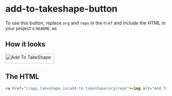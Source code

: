 # add-to-takeshape-button

To use this button, replace `org` and `repo` in the `href` and include the HTML in your project's `README.md`.

## How it looks

<a href="//app.takeshape.io/add-to-takeshape/org/repo"><img alt="Add To TakeShape" src="https://github.com/takeshape/add-to-takeshape-button/blob/master/Add%20to%20TakeShape.png?raw=true" width=152 height=30></a>

## The HTML

```html
<a href="//app.takeshape.io/add-to-takeshape/org/repo"><img alt="Add To TakeShape" src="https://github.com/takeshape/add-to-takeshape-button/blob/master/Add%20to%20TakeShape.png?raw=true" width=152 height=30></a>
```
